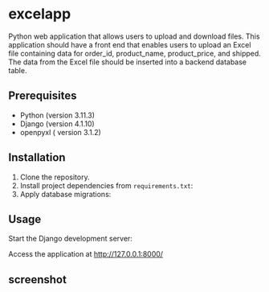 # excelapp
Python web application that allows users to upload and download files. This
application should have a front end that enables users to upload an Excel file containing
data for order_id, product_name, product_price, and shipped. The data from
the Excel file should be inserted into a backend database table.

## Prerequisites
- Python (version 3.11.3)
- Django (version 4.1.10)
- openpyxl ( version 3.1.2)

## Installation
1. Clone the repository.
2. Install project dependencies from `requirements.txt`:
3. Apply database migrations:

## Usage
Start the Django development server:

Access the application at http://127.0.0.1:8000/

## screenshot
